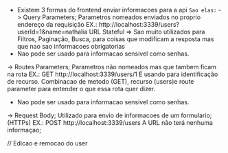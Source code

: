 * Existem 3 formas do frontend enviar informacoes para a api 
`Sao elas:`
 -> Query Parameters; 
Parametros nomeados enviados no proprio endereço da requisição
EX.: http://localhost:3339/users?userId=1&name=nathalia
URL Stateful => Sao muito utilizados para Filtros, Paginação, Busca, para coisas que modificam a resposta mas que nao sao informacoes obrigatorias
* Nao pode ser usado para informacao sensivel como senhas.

 -> Routes Parameters;
 Parametros não nomeados mas que tambem ficam na rota
 EX.: GET http://localhost:3339/users/1
É usando para identificação de recurso.
Combinacao de metodo (GET), recurso (users)e route parameter para entender o que essa rota quer dizer.
* Nao pode ser usado para informacao sensivel como senhas.

 -> Request Body;
 Utilizado para envio de informacoes de um formulario; (HTTPs)
 EX.: POST http://localhost:3339/users 
 A URL não terá nenhuma informaçao;

 // Edicao e remocao do user

